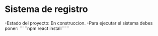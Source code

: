 <h1>Sistema de registro </h1>
-Estado del proyecto: En construccion.
-Para ejecutar el sistema debes poner:
¨¨¨npm react install¨¨¨
